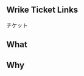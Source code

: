## Wrike Ticket Links
<!-- Tell me about Wrike ticket Links with bullet list -->
チケット

## What
<!-- Tell me about this PR -->

## Why
<!-- Why do we need this PR -->